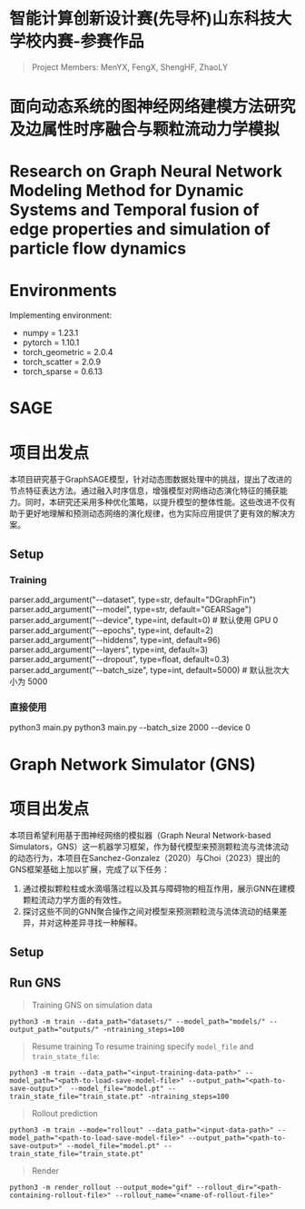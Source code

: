 # 智能计算创新设计赛(先导杯)山东科技大学校内赛-参赛作品
> Project Members: MenYX, FengX, ShengHF, ZhaoLY
# 面向动态系统的图神经网络建模方法研究及边属性时序融合与颗粒流动力学模拟
# Research on Graph Neural Network Modeling Method for Dynamic Systems and Temporal fusion of edge properties and simulation of particle flow dynamics

# Environments
Implementing environment:  
- numpy = 1.23.1  
- pytorch = 1.10.1  
- torch_geometric = 2.0.4  
- torch_scatter = 2.0.9  
- torch_sparse = 0.6.13  


# SAGE
# 项目出发点
本项目研究基于GraphSAGE模型，针对动态图数据处理中的挑战，提出了改进的节点特征表达方法。通过融入时序信息，增强模型对网络动态演化特征的捕获能力。同时，本研究还采用多种优化策略，以提升模型的整体性能。这些改进不仅有助于更好地理解和预测动态网络的演化规律，也为实际应用提供了更有效的解决方案。
## Setup
### Training
parser.add_argument("--dataset", type=str, default="DGraphFin")
parser.add_argument("--model", type=str, default="GEARSage")
parser.add_argument("--device", type=int, default=0)  # 默认使用 GPU 0
parser.add_argument("--epochs", type=int, default=2)
parser.add_argument("--hiddens", type=int, default=96)
parser.add_argument("--layers", type=int, default=3)
parser.add_argument("--dropout", type=float, default=0.3)
parser.add_argument("--batch_size", type=int, default=5000)  # 默认批次大小为 5000
### 直接使用
python3 main.py
python3 main.py --batch_size 2000 --device 0


# Graph Network Simulator (GNS)
# 项目出发点
本项目希望利用基于图神经网络的模拟器（Graph Neural Network-based Simulators，GNS）这一机器学习框架，作为替代模型来预测颗粒流与流体流动的动态行为，本项目在Sanchez-Gonzalez（2020）与Choi（2023）提出的GNS框架基础上加以扩展，完成了以下任务：
1. 通过模拟颗粒柱或水滴塌落过程以及其与障碍物的相互作用，展示GNN在建模颗粒流动力学方面的有效性。
2. 探讨这些不同的GNN聚合操作之间对模型来预测颗粒流与流体流动的结果差异，并对这种差异寻找一种解释。
## Setup
## Run GNS
> Training GNS on simulation data
```shell
python3 -m train --data_path="datasets/" --model_path="models/" --output_path="outputs/" -ntraining_steps=100
```
> Resume training
To resume training specify `model_file` and `train_state_file`:
```shell
python3 -m train --data_path="<input-training-data-path>" --model_path="<path-to-load-save-model-file>" --output_path="<path-to-save-output>"  --model_file="model.pt" --train_state_file="train_state.pt" -ntraining_steps=100
```
> Rollout prediction
```shell
python3 -m train --mode="rollout" --data_path="<input-data-path>" --model_path="<path-to-load-save-model-file>" --output_path="<path-to-save-output>" --model_file="model.pt" --train_state_file="train_state.pt"
```
> Render
```shell
python3 -m render_rollout --output_mode="gif" --rollout_dir="<path-containing-rollout-file>" --rollout_name="<name-of-rollout-file>"
```

